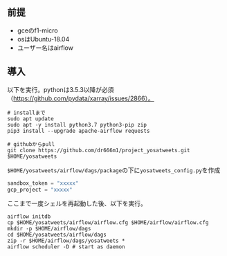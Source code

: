 ## 前提
- gceのf1-micro
- osはUbuntu-18.04
- ユーザー名はairflow

## 導入
以下を実行。pythonは3.5.3以降が必須（https://github.com/pydata/xarray/issues/2866）。
```
# installまで
sudo apt update
sudo apt -y install python3.7 python3-pip zip
pip3 install --upgrade apache-airflow requests

# githubからpull
git clone https://github.com/dr666m1/project_yosatweets.git $HOME/yosatweets
```
`$HOME/yosatweets/airflow/dags/package`の下に`yosatweets_config.py`を作成
```yosatweets_config.py
sandbox_token = "xxxxx"
gcp_project = "xxxxx"
```

ここまで一度シェルを再起動した後、以下を実行。
```
airflow initdb
cp $HOME/yosatweets/airflow/airflow.cfg $HOME/airflow/airflow.cfg
mkdir -p $HOME/airflow/dags
cd $HOME/yosatweets/airflow/dags
zip -r $HOME/airflow/dags/yosatweets *
airflow scheduler -D # start as daemon
```

